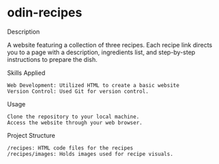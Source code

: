# odin-recipes
Description

A website featuring a collection of three recipes. Each recipe link directs you to a page with a description, ingredients list, and step-by-step instructions to prepare the dish.

Skills Applied

    Web Development: Utilized HTML to create a basic website
    Version Control: Used Git for version control.

Usage

    Clone the repository to your local machine.
    Access the website through your web browser.

Project Structure

    /recipes: HTML code files for the recipes
    /recipes/images: Holds images used for recipe visuals.
